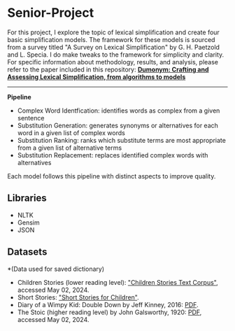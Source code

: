 # Senior-Project

For this project, I explore the topic of lexical simplification and create four basic simplification models. The framework for these models is
sourced from a survey titled "A Survey on Lexical Simplification" by G. H. Paetzold and L. Specia. I do make tweaks to the framework for
simplicity and clarity. For specific information about methodology, results, and analysis, please refer to the paper included in this repository:
**[Dumonym: Crafting and Assessing Lexical Simplification, from algorithms to models](Dym.pdf)**

---

**Pipeline**
- Complex Word Identfication: identifies words as complex from a given sentence
- Substitution Generation: generates synonyms or alternatives for each word in a given list of complex words
- Substitution Ranking: ranks which substitute terms are most appropriate from a given list of alternative terms
- Substitution Replacement: replaces identified complex words with alternatives

Each model follows this pipeline with distinct aspects to improve quality.

## Libraries
- NLTK
- Gensim
- JSON
  
## Datasets
*(Data used for saved dictionary)
- Children Stories (lower reading level): ["Children Stories Text Corpus"](https://www.kaggle.com/datasets/edenbd/children-stories-text-corpus?resource=download), accessed May 02, 2024.
- Short Stories: ["Short Stories for Children"](https://andonovicmilica.wordpress.com/wp-content/uploads/2018/07/short-stories-for-children.pdf).
- Diary of a Wimpy Kid: Double Down by Jeff Kinney, 2016: [PDF](https://thebookshelfbeforeme.files.wordpress.com/2020/04/diary-of-a-wimpy-kid-double-down-by-jeff-kinney.pdf).
- The Stoic (higher reading level) by John Galsworthy, 1920: [PDF](https://theshortstory.co.uk/devsitegkl/wp-content/uploads/2016/02/Short-stories-by-John-Galsworthy.pdf), accessed May 02, 2024.
